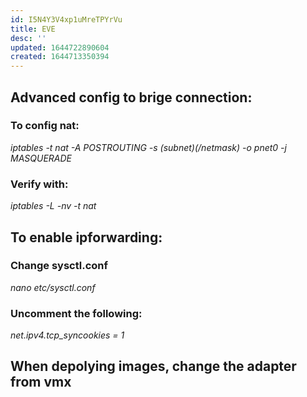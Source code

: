 ```yaml
---
id: I5N4Y3V4xp1uMreTPYrVu
title: EVE
desc: ''
updated: 1644722890604
created: 1644713350394
---
```


## **Advanced config to brige connection:**

### To config nat:
_iptables -t nat -A POSTROUTING -s (subnet)(/netmask) -o pnet0 -j MASQUERADE_

### Verify with:
_iptables -L -nv -t nat_


## **To enable ipforwarding:**
### Change sysctl.conf
_nano etc/sysctl.conf_

### Uncomment the following:
_net.ipv4.tcp\_syncookies = 1_

## When depolying images, change the adapter from vmx


